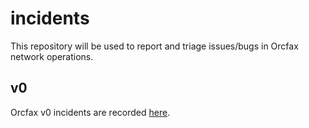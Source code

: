 # incidents

This repository will be used to report and triage issues/bugs in Orcfax network
operations. 

## v0

Orcfax v0 incidents are recorded [here][incidents-1].

[incidents-1]: https://github.com/orcfax/incidents.v0/issues
